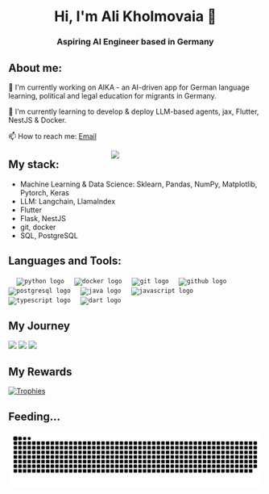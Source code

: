 <!--
**a-kholmovaia/a-kholmovaia** is a ✨ _special_ ✨ repository because its `README.md` (this file) appears on your GitHub profile.

Here are some ideas to get you started:

- 🔭 I’m currently working on ...
- 🌱 I’m currently learning ...
- 👯 I’m looking to collaborate on ...
- 🤔 I’m looking for help with ...
- 💬 Ask me about ...
- 📫 How to reach me: ...
- 😄 Pronouns: ...
- ⚡ Fun fact: ...
-->

<h1 align="center">Hi, I'm Ali Kholmovaia 👋 </h1>
<h3 align="center">Aspiring AI Engineer based in Germany </h3>

## About me:

🔭 I'm currently working on AIKA - an AI-driven app for German language learning, political and legal education for migrants in Germany.

🌱 I'm currently learning to develop & deploy LLM-based agents, jax, Flutter, NestJS & Docker.

📫 How to reach me: [Email](kholmovaia@proton.me)

<img align="right" src="https://octodex.github.com/images/welcometocat.png" width="300">

## My stack:
- Machine Learning & Data Science: Sklearn, Pandas, NumPy, Matplotlib, Pytorch, Keras
- LLM: Langchain, LlamaIndex
- Flutter
- Flask, NestJS
- git, docker
- SQL, PostgreSQL

## Languages and Tools:
<div align="left">
  <img width="12" />
  <code><img src="https://cdn.jsdelivr.net/gh/devicons/devicon/icons/python/python-original.svg" height="30" alt="python logo"  /></code>
  <img width="12" />
  <code><img src="https://cdn.jsdelivr.net/gh/devicons/devicon/icons/docker/docker-original.svg" height="30" alt="docker logo"  /></code>
  <img width="12" />
  <code><img src="https://cdn.jsdelivr.net/gh/devicons/devicon/icons/git/git-original.svg" height="30" alt="git logo"  /></code>
  <img width="12" />
  <code><img src="https://skillicons.dev/icons?i=github" height="30" alt="github logo"  /></code>
  <img width="12" />
  <code><img src="https://cdn.jsdelivr.net/gh/devicons/devicon/icons/postgresql/postgresql-original.svg" height="30" alt="postgresql logo"  /></code>
    <img width="12" />
  <code><img src="https://cdn.jsdelivr.net/gh/devicons/devicon/icons/java/java-original.svg" height="30" alt="java logo"  /></code>
  <img width="12" />
   <code><img src="https://cdn.jsdelivr.net/gh/devicons/devicon/icons/javascript/javascript-original.svg" height="30" alt="javascript logo"  /></code>
  <img width="12" />
  <code><img src="https://cdn.jsdelivr.net/gh/devicons/devicon/icons/typescript/typescript-original.svg" height="30" alt="typescript logo"  /></code>
  <img width="12" />
  <code><img src="https://cdn.jsdelivr.net/gh/devicons/devicon/icons/dart/dart-original.svg" height="30" alt="dart logo"  /></code>
  <img width="12" />
</div>


## My Journey
<div>
  <!-- <img width="440px" src="https://github-readme-stats.vercel.app/api?username=a-kholmovaia&show_icons=true&theme=onedark"> /> -->
  <img width="385px" src="https://github-readme-stats.anuraghazra1.vercel.app/api/top-langs/?username=a-kholmovaia&layout=compact&theme=onedark" />
  <img width="440px" src="https://github-readme-activity-graph.vercel.app/graph?username=a-kholmovaia&theme=github">
  <img width="385px" src="https://github-readme-streak-stats.herokuapp.com/?user=a-kholmovaia&theme=onedark" />
</div>

## My Rewards
[![Trophies](https://github-profile-trophy.vercel.app/?username=a-kholmovaia&theme=onedark&rank=AAA,AA,A,B)](https://github.com/ryo-ma/github-profile-trophy)

## Feeding...
![Snake animation](https://github.com/a-kholmovaia/a-kholmovaia/blob/output/github-contribution-grid-snake.svg)
